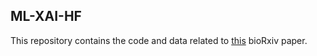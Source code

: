 ## ML-XAI-HF

This repository contains the code and data related to [this](https://www.biorxiv.org/content/10.1101/2024.10.04.616718v1) bioRxiv paper.
